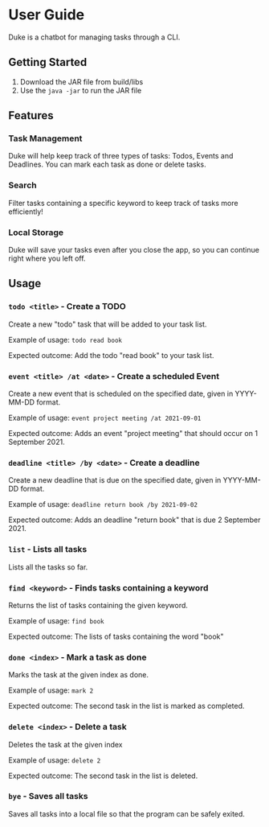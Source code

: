 # User Guide

Duke is a chatbot for managing tasks through a CLI.

## Getting Started
1. Download the JAR file from build/libs
2. Use the `java -jar` to run the JAR file

## Features

### Task Management

Duke will help keep track of three types of tasks: Todos, Events and Deadlines.
You can mark each task as done or delete tasks.

### Search

Filter tasks containing a specific keyword to keep track of tasks more efficiently!

### Local Storage

Duke will save your tasks even after you close the app, so you can continue right where you left off.

## Usage

### `todo <title>` - Create a TODO

Create a new "todo" task that will be added to your task list.

Example of usage: `todo read book` 

Expected outcome: Add the todo "read book" to your task list.

### `event <title> /at <date>` - Create a scheduled Event

Create a new event that is scheduled on the specified date, given in YYYY-MM-DD format.

Example of usage: `event project meeting /at 2021-09-01`

Expected outcome: Adds an event "project meeting" that should occur on 1 September 2021.

### `deadline <title> /by <date>` - Create a deadline

Create a new deadline that is due on the specified date, given in YYYY-MM-DD format.

Example of usage: `deadline return book /by 2021-09-02`

Expected outcome: Adds an deadline "return book" that is due 2 September 2021.

### `list` - Lists all tasks

Lists all the tasks so far. 

### `find <keyword>` - Finds tasks containing a keyword

Returns the list of tasks containing the given keyword.

Example of usage: `find book`

Expected outcome: The lists of tasks containing the word "book"

### `done <index>` - Mark a task as done

Marks the task at the given index as done.

Example of usage: `mark 2`

Expected outcome: The second task in the list is marked as completed.

### `delete <index>` - Delete a task

Deletes the task at the given index

Example of usage: `delete 2`

Expected outcome: The second task in the list is deleted.

### `bye` - Saves all tasks

Saves all tasks into a local file so that the program can be safely exited.